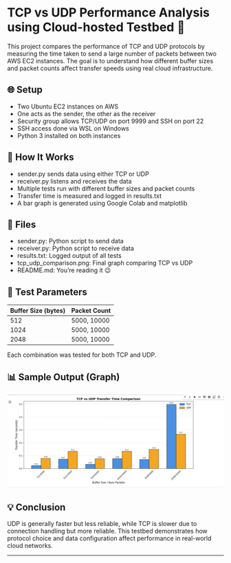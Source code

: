 # TCP vs UDP Performance Analysis using Cloud-hosted Testbed 🚀

This project compares the performance of TCP and UDP protocols by measuring the time taken to send a large number of packets between two AWS EC2 instances. The goal is to understand how different buffer sizes and packet counts affect transfer speeds using real cloud infrastructure.

## 🌐 Setup

- Two Ubuntu EC2 instances on AWS
- One acts as the sender, the other as the receiver
- Security group allows TCP/UDP on port 9999 and SSH on port 22
- SSH access done via WSL on Windows
- Python 3 installed on both instances

## 🧠 How It Works

- sender.py sends data using either TCP or UDP
- receiver.py listens and receives the data
- Multiple tests run with different buffer sizes and packet counts
- Transfer time is measured and logged in results.txt
- A bar graph is generated using Google Colab and matplotlib

## 📁 Files

- sender.py: Python script to send data
- receiver.py: Python script to receive data
- results.txt: Logged output of all tests
- tcp_udp_comparison.png: Final graph comparing TCP vs UDP
- README.md: You’re reading it 😉

## 🧪 Test Parameters

| Buffer Size (bytes) | Packet Count |
|---------------------|--------------|
| 512                 | 5000, 10000  |
| 1024                | 5000, 10000  |
| 2048                | 5000, 10000  |

Each combination was tested for both TCP and UDP.

## 📊 Sample Output (Graph)

![TCP vs UDP Graph](graph.png)

## 💡 Conclusion

UDP is generally faster but less reliable, while TCP is slower due to connection handling but more reliable. This testbed demonstrates how protocol choice and data configuration affect performance in real-world cloud networks.

---


